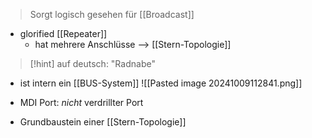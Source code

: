 > Sorgt logisch gesehen für [[Broadcast]]


- glorified [[Repeater]] 
	- hat mehrere Anschlüsse --> [[Stern-Topologie]]


> [!hint] auf deutsch: "Radnabe"


- ist intern ein [[BUS-System]]
![[Pasted image 20241009112841.png]]
- MDI Port: _nicht_ verdrillter Port

- Grundbaustein einer [[Stern-Topologie]]